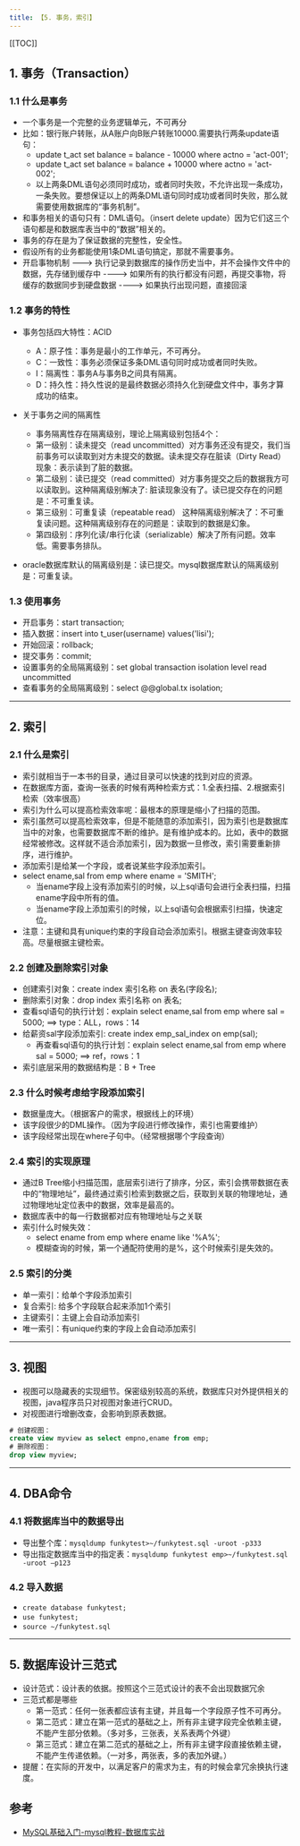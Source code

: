 ```yaml
---
title: 【5. 事务，索引】
---
```



[[TOC]]



## 1. 事务（Transaction）

### 1.1 什么是事务
- 一个事务是一个完整的业务逻辑单元，不可再分
- 比如：银行账户转账，从A账户向B账户转账10000.需要执行两条update语句：
    - update t_act set balance = balance - 10000 where actno = 'act-001';
    - update t_act set balance = balance + 10000 where actno = 'act-002';
    - 以上两条DML语句必须同时成功，或者同时失败，不允许出现一条成功，一条失败。要想保证以上的两条DML语句同时成功或者同时失败，那么就需要使用数据库的“事务机制”。
- 和事务相关的语句只有：DML语句。（insert delete update）因为它们这三个语句都是和数据库表当中的“数据”相关的。
- 事务的存在是为了保证数据的完整性，安全性。
- 假设所有的业务都能使用1条DML语句搞定，那就不需要事务。
- 开启事物机制 ---> 执行记录到数据库的操作历史当中，并不会操作文件中的数据，先存储到缓存中 ----> 如果所有的执行都没有问题，再提交事物，将缓存的数据同步到硬盘数据 ----> 如果执行出现问题，直接回滚 

### 1.2 事务的特性
- 事务包括四大特性：ACID
    - A：原子性：事务是最小的工作单元，不可再分。
    - C：一致性：事务必须保证多条DML语句同时成功或者同时失败。
    - I：隔离性：事务A与事务B之间具有隔离。
    - D：持久性：持久性说的是最终数据必须持久化到硬盘文件中，事务才算成功的结束。

- 关于事务之间的隔离性
    - 事务隔离性存在隔离级别，理论上隔离级别包括4个：
    - 第一级别：读未提交（read uncommitted）对方事务还没有提交，我们当前事务可以读取到对方未提交的数据。读未提交存在脏读（Dirty Read）现象：表示读到了脏的数据。
    - 第二级别：读已提交（read committed）对方事务提交之后的数据我方可以读取到。这种隔离级别解决了: 脏读现象没有了。读已提交存在的问题是：不可重复读。
    - 第三级别：可重复读（repeatable read） 这种隔离级别解决了：不可重复读问题。这种隔离级别存在的问题是：读取到的数据是幻象。
    - 第四级别：序列化读/串行化读（serializable）解决了所有问题。效率低。需要事务排队。
- oracle数据库默认的隔离级别是：读已提交。mysql数据库默认的隔离级别是：可重复读。

### 1.3 使用事务
- 开启事务：start transaction;
- 插入数据：insert into t_user(username) values('lisi');
- 开始回滚：rollback;
- 提交事务：commit;
- 设置事务的全局隔离级别：set global transaction isolation level read uncommitted
- 查看事务的全局隔离级别：select @@global.tx isolation;



-----------------------------------------------------------------------------------


## 2. 索引

### 2.1 什么是索引
- 索引就相当于一本书的目录，通过目录可以快速的找到对应的资源。
- 在数据库方面，查询一张表的时候有两种检索方式：1.全表扫描、2.根据索引检索（效率很高）
- 索引为什么可以提高检索效率呢：最根本的原理是缩小了扫描的范围。
- 索引虽然可以提高检索效率，但是不能随意的添加索引，因为索引也是数据库当中的对象，也需要数据库不断的维护。是有维护成本的。比如，表中的数据经常被修改。这样就不适合添加索引，因为数据一旦修改，索引需要重新排序，进行维护。
- 添加索引是给某一个字段，或者说某些字段添加索引。
- select ename,sal from emp where ename = 'SMITH';
    - 当ename字段上没有添加索引的时候，以上sql语句会进行全表扫描，扫描ename字段中所有的值。
    - 当ename字段上添加索引的时候，以上sql语句会根据索引扫描，快速定位。
- 注意：主键和具有unique约束的字段自动会添加索引。根据主键查询效率较高。尽量根据主键检索。


### 2.2 创建及删除索引对象
- 创建索引对象：create index 索引名称 on 表名(字段名);
- 删除索引对象：drop index 索引名称 on 表名;
- 查看sql语句的执行计划：explain select ename,sal from emp where sal = 5000; ==> type：ALL，rows：14
- 给薪资sal字段添加索引:  create index emp_sal_index on emp(sal);
    - 再查看sql语句的执行计划：explain select ename,sal from emp where sal = 5000; ==> ref，rows：1
- 索引底层采用的数据结构是：B + Tree


### 2.3 什么时候考虑给字段添加索引
- 数据量庞大。（根据客户的需求，根据线上的环境）
- 该字段很少的DML操作。（因为字段进行修改操作，索引也需要维护）
- 该字段经常出现在where子句中。（经常根据哪个字段查询）

### 2.4 索引的实现原理
- 通过B Tree缩小扫描范围，底层索引进行了排序，分区，索引会携带数据在表中的“物理地址”，最终通过索引检索到数据之后，获取到关联的物理地址，通过物理地址定位表中的数据，效率是最高的。
- 数据库表中的每一行数据都对应有物理地址与之关联
- 索引什么时候失效：
    - select ename from emp where ename like '%A%';
    - 模糊查询的时候，第一个通配符使用的是%，这个时候索引是失效的。


### 2.5 索引的分类
- 单一索引：给单个字段添加索引
- 复合索引: 给多个字段联合起来添加1个索引
- 主键索引：主键上会自动添加索引
- 唯一索引：有unique约束的字段上会自动添加索引




--------------------------------------------------------------------------------


## 3. 视图
- 视图可以隐藏表的实现细节。保密级别较高的系统，数据库只对外提供相关的视图，java程序员只对视图对象进行CRUD。
- 对视图进行增删改查，会影响到原表数据。
```sql
# 创建视图：
create view myview as select empno,ename from emp;
# 删除视图：
drop view myview;
```



--------------------------------------------------------------------------------

## 4. DBA命令

### 4.1 将数据库当中的数据导出
- 导出整个库：`mysqldump funkytest>~/funkytest.sql -uroot -p333`
- 导出指定数据库当中的指定表：`mysqldump funkytest emp>~/funkytest.sql -uroot –p123`

### 4.2 导入数据
- `create database funkytest;`
- `use funkytest;`
- `source ~/funkytest.sql`

--------------------------------------------------------------------------------

## 5. 数据库设计三范式
- 设计范式：设计表的依据。按照这个三范式设计的表不会出现数据冗余
- 三范式都是哪些
    - 第一范式：任何一张表都应该有主键，并且每一个字段原子性不可再分。
    - 第二范式：建立在第一范式的基础之上，所有非主键字段完全依赖主键，不能产生部分依赖。（多对多，三张表，关系表两个外键）
    - 第三范式：建立在第二范式的基础之上，所有非主键字段直接依赖主键，不能产生传递依赖。（一对多，两张表，多的表加外键。）
- 提醒：在实际的开发中，以满足客户的需求为主，有的时候会拿冗余换执行速度。







## 参考
- [MySQL基础入门-mysql教程-数据库实战](https://www.bilibili.com/video/av57575364)